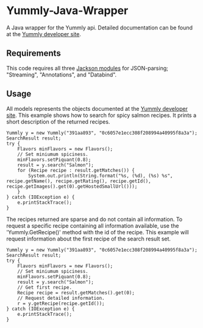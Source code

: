 Yummly-Java-Wrapper
===================

A Java wrapper for the Yummly api.
Detailed documentation can be found at the [Yummly developer site](https://developer.yummly.com/documentation/).

## Requirements
This code requires all three [Jackson modules](https://github.com/FasterXML/jackson) for JSON-parsing; "Streaming", "Annotations", and "Databind".

## Usage
All models represents the objects documented at the [Yummly developer site](https://developer.yummly.com/documentation/).
This example shows how to search for spicy salmon recipes. It prints a short description of the returned recipes.

    Yummly y = new Yummly("391aa893", "0c6057e1ecc308f208994a40995f8a3a");
    SearchResult result;
    try {
        Flavors minFlavors = new Flavors();
        // Set miniumum spiciness.
        minFlavors.setPiquant(0.8);
        result = y.search("Salmon");
        for (Recipe recipe : result.getMatches()) {
            System.out.println(String.format("%s, (%d), (%s) %s", recipe.getName(), recipe.getRating(), recipe.getId(), recipe.getImages().get(0).getHostedSmallUrl()));
        }
    } catch (IOException e) {
        e.printStackTrace();
    }
    
The recipes returned are sparse and do not contain all information. To request a specific recipe containing all information available, use the 'Yummly.GetRecipe()' method with the id of the recipe. This example will request information about the first recipe of the search result set.

    Yummly y = new Yummly("391aa893", "0c6057e1ecc308f208994a40995f8a3a");
    SearchResult result;
    try {
        Flavors minFlavors = new Flavors();
        // Set miniumum spiciness.
        minFlavors.setPiquant(0.8);
        result = y.search("Salmon");
        // Get first recipe.
        Recipe recipe = result.getMatches().get(0);
        // Request detailed information.
        r = y.getRecipe(recipe.getId());
    } catch (IOException e) {
        e.printStackTrace();
    }
